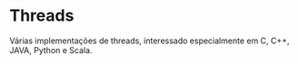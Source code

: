 # Threads

Várias implementações de threads, interessado especialmente em C, C++, JAVA, Python e Scala.

